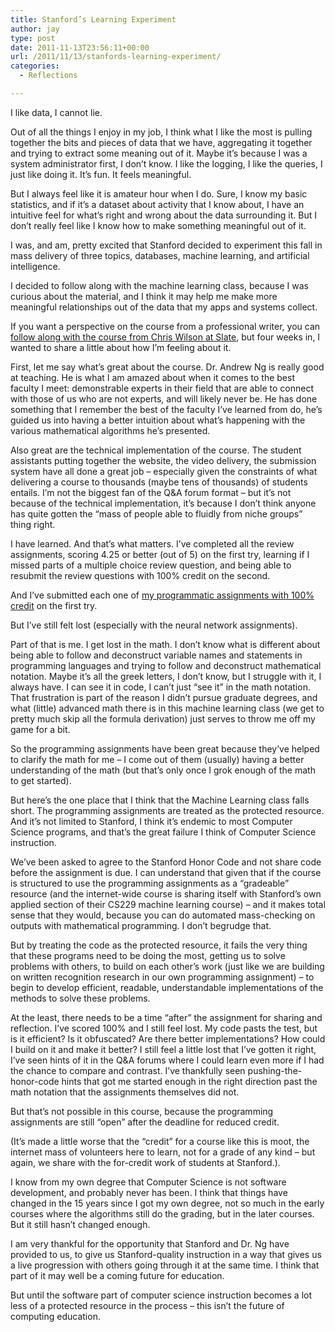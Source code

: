 ```yaml
---
title: Stanford’s Learning Experiment
author: jay
type: post
date: 2011-11-13T23:56:11+00:00
url: /2011/11/13/stanfords-learning-experiment/
categories:
  - Reflections

---
```

I like data, I cannot lie.

Out of all the things I enjoy in my job, I think what I like the most is pulling together the bits and pieces of data that we have, aggregating it together and trying to extract some meaning out of it. Maybe it’s because I was a system administrator first, I don’t know. I like the logging, I like the queries, I just like doing it. It’s fun. It feels meaningful.

But I always feel like it is amateur hour when I do. Sure, I know my basic statistics, and if it’s a dataset about activity that I know about, I have an intuitive feel for what’s right and wrong about the data surrounding it. But I don’t really feel like I know how to make something meaningful out of it.

I was, and am, pretty excited that Stanford decided to experiment this fall in mass delivery of three topics, databases, machine learning, and artificial intelligence.

I decided to follow along with the machine learning class, because I was curious about the material, and I think it may help me make more meaningful relationships out of the data that my apps and systems collect.

If you want a perspective on the course from a professional writer, you can [follow along with the course from Chris Wilson at Slate][1], but four weeks in, I wanted to share a little about how I’m feeling about it.

First, let me say what’s great about the course. Dr. Andrew Ng is really good at teaching. He is what I am amazed about when it comes to the best faculty I meet: demonstrable experts in their field that are able to connect with those of us who are not experts, and will likely never be. He has done something that I remember the best of the faculty I’ve learned from do, he’s guided us into having a better intuition about what’s happening with the various mathematical algorithms he’s presented.

Also great are the technical implementation of the course. The student assistants putting together the website, the video delivery, the submission system have all done a great job &#8211; especially given the constraints of what delivering a course to thousands (maybe tens of thousands) of students entails. I’m not the biggest fan of the Q&A forum format &#8211; but it’s not because of the technical implementation, it’s because I don’t think anyone has quite gotten the “mass of people able to fluidly from niche groups” thing right.

I have learned. And that’s what matters. I’ve completed all the review assignments, scoring 4.25 or better (out of 5) on the first try, learning if I missed parts of a multiple choice review question, and being able to resubmit the review questions with 100% credit on the second.

And I’ve submitted each one of [my programmatic assignments with 100% credit][2] on the first try.

But I’ve still felt lost (especially with the neural network assignments).

Part of that is me. I get lost in the math. I don’t know what is different about being able to follow and deconstruct variable names and statements in programming languages and trying to follow and deconstruct mathematical notation. Maybe it’s all the greek letters, I don’t know, but I struggle with it, I always have. I can see it in code, I can’t just “see it” in the math notation. That frustration is part of the reason I didn’t pursue graduate degrees, and what (little) advanced math there is in this machine learning class (we get to pretty much skip all the formula derivation) just serves to throw me off my game for a bit.

So the programming assignments have been great because they’ve helped to clarify the math for me &#8211; I come out of them (usually) having a better understanding of the math (but that’s only once I grok enough of the math to get started).

But here’s the one place that I think that the Machine Learning class falls short. The programming assignments are treated as the protected resource. And it’s not limited to Stanford, I think it’s endemic to most Computer Science programs, and that’s the great failure I think of Computer Science instruction.

We’ve been asked to agree to the Stanford Honor Code and not share code before the assignment is due. I can understand that given that if the course is structured to use the programming assignments as a “gradeable” resource (and the internet-wide course is sharing itself with Stanford’s own applied section of their CS229 machine learning course) &#8211; and it makes total sense that they would, because you can do automated mass-checking on outputs with mathematical programming. I don’t begrudge that.

But by treating the code as the protected resource, it fails the very thing that these programs need to be doing the most, getting us to solve problems with others, to build on each other’s work (just like we are building on written recognition research in our own programming assignment) &#8211; to begin to develop efficient, readable, understandable implementations of the methods to solve these problems.

At the least, there needs to be a time “after” the assignment for sharing and reflection. I’ve scored 100% and I still feel lost. My code pasts the test, but is it efficient? Is it obfuscated? Are there better implementations? How could I build on it and make it better? I still feel a little lost that I’ve gotten it right, I’ve seen hints of it in the Q&A forums where I could learn even more if I had the chance to compare and contrast. I’ve thankfully seen pushing-the-honor-code hints that got me started enough in the right direction past the math notation that the assignments themselves did not.

But that’s not possible in this course, because the programming assignments are still “open” after the deadline for reduced credit.

(It’s made a little worse that the “credit” for a course like this is moot, the internet mass of volunteers here to learn, not for a grade of any kind &#8211; but again, we share with the for-credit work of students at Stanford.).

I know from my own degree that Computer Science is not software development, and probably never has been. I think that things have changed in the 15 years since I got my own degree, not so much in the early courses where the algorithms still do the grading, but in the later courses. But it still hasn’t changed enough.

I am very thankful for the opportunity that Stanford and Dr. Ng have provided to us, to give us Stanford-quality instruction in a way that gives us a live progression with others going through it at the same time. I think that part of it may well be a coming future for education.

But until the software part of computer science instruction becomes a lot less of a protected resource in the process &#8211; this isn’t the future of computing education.

 [1]: http://www.slate.com/articles/technology/future_tense/features/2011/learning_machine/stanford_s_machine_learning_stuff_gets_to_the_good_stuff_.html
 [2]: https://skitch.com/jasonadamyoung/gee25/machine-learning